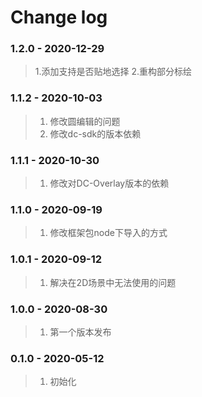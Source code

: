 # Change log

### 1.2.0 - 2020-12-29

> 1.添加支持是否贴地选择
> 2.重构部分标绘

### 1.1.2 - 2020-10-03

> 1. 修改圆编辑的问题
> 2. 修改dc-sdk的版本依赖

### 1.1.1 - 2020-10-30

> 1. 修改对DC-Overlay版本的依赖

### 1.1.0 - 2020-09-19

> 1. 修改框架包node下导入的方式

### 1.0.1 - 2020-09-12

> 1. 解决在2D场景中无法使用的问题

### 1.0.0 - 2020-08-30

> 1. 第一个版本发布

### 0.1.0 - 2020-05-12

> 1. 初始化
